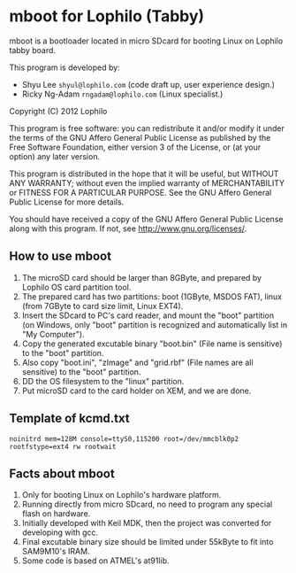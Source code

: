 mboot for Lophilo (Tabby)
=========================

mboot is a bootloader located in micro SDcard for booting Linux on Lophilo tabby board.

This program is developed by:

* Shyu Lee `shyul@lophilo.com` (code draft up, user experience design.)
* Ricky Ng-Adam `rngadam@lophilo.com` (Linux specialist.)

Copyright (C) 2012 Lophilo

This program is free software: you can redistribute it and/or modify it under the terms of the GNU Affero General Public License as published by the Free Software Foundation, either version 3 of the License, or (at your option) any later version.

This program is distributed in the hope that it will be useful, but WITHOUT ANY WARRANTY; without even the implied warranty of MERCHANTABILITY or FITNESS FOR A PARTICULAR PURPOSE. See the GNU Affero General Public License for more details.

You should have received a copy of the GNU Affero General Public License along with this program.  If not, see <http://www.gnu.org/licenses/>.

How to use mboot
----------------
1. The microSD card should be larger than 8GByte, and prepared by Lophilo OS card partition tool.
2. The prepared card has two partitions: boot (1GByte, MSDOS FAT), linux (from 7GByte to card size limit, Linux EXT4).
3. Insert the SDcard to PC's card reader, and mount the "boot" partition (on Windows, only "boot" partition is recognized and automatically list in "My Computer").
4. Copy the generated excutable binary "boot.bin" (File name is sensitive) to the "boot" partition.
5. Also copy "boot.ini", "zImage" and "grid.rbf" (File names are all sensitive) to the "boot" partition.
6. DD the OS filesystem to the "linux" partition.
7. Put microSD card to the card holder on XEM, and we are done. 

Template of kcmd.txt
--------------------
	
	noinitrd mem=128M console=ttyS0,115200 root=/dev/mmcblk0p2 rootfstype=ext4 rw rootwait
	
	
Facts about mboot
-----------------
1. Only for booting Linux on Lophilo's hardware platform.
2. Running directly from micro SDcard, no need to program any special flash on hardware.
3. Initially developed with Keil MDK, then the project was converted for developing with gcc.
4. Final excutable binary size should be limited under 55kByte to fit into SAM9M10's IRAM.
5. Some code is based on ATMEL's at91lib.
